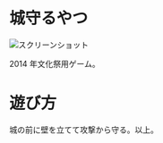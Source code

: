# 城守るやつ #
![スクリーンショット](http://f.st-hatena.com/images/fotolife/a/azyobuzin/20140923/20140923173838.png)

2014 年文化祭用ゲーム。

# 遊び方 #
城の前に壁を立てて攻撃から守る。以上。
